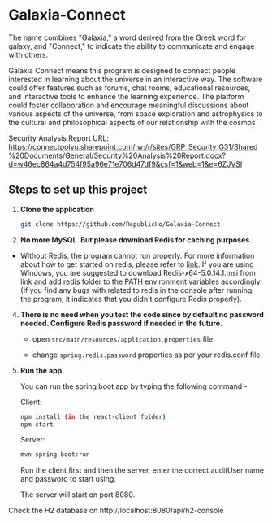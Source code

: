 # Galaxia-Connect
The name combines "Galaxia," a word derived from the Greek word for galaxy, and "Connect," to indicate the ability to communicate and engage with others. 

Galaxia Connect means this program is designed to connect people interested in learning about the universe in an interactive way. The software could offer features such as forums, chat rooms, educational resources, and interactive tools to enhance the learning experience. The platform could foster collaboration and encourage meaningful discussions about various aspects of the universe, from space exploration and astrophysics to the cultural and philosophical aspects of our relationship with the cosmos

Security Analysis Report URL:
https://connectpolyu.sharepoint.com/:w:/r/sites/GRP_Security_G31/Shared%20Documents/General/Security%20Analysis%20Report.docx?d=w46ec864a4d754f95a96e71e706d47df9&csf=1&web=1&e=6ZJVSI


## Steps to set up this project
1. **Clone the application**

   ```bash
   git clone https://github.com/RepublicHo/Galaxia-Connect
   ```

2. **No more MySQL. But please download Redis for caching purposes.** 
+ Without Redis, the program cannot run properly. 
For more information about how to get started on redis, please refer to [link](https://tableplus.com/blog/2018/10/how-to-start-stop-restart-redis.html).
If you are using Windows, you are suggested to download Redis-x64-5.0.14.1.msi from [link](https://github.com/tporadowski/redis/releases) 
and add redis folder to the PATH environment variables accordingly. (If you find any bugs with related to redis in the console
after running the program, it indicates that you didn't configure Redis properly). 

4. **There is no need when you test the code since by default no password needed. Configure Redis password if needed in the future.**

    + open `src/main/resources/application.properties` file.

    + change `spring.redis.password` properties as per your redis.conf file. 

5. **Run the app**

   You can run the spring boot app by typing the following command -
   
   Client:
   ```bash
   npm install (in the react-client folder)
   npm start
   ```
   
   Server:
   ```bash
   mvn spring-boot:run
   ```   
   Run the client first and then the server, enter the correct auditUser name and password to start using.
   
   The server will start on port 8080.

Check the H2 database on http://localhost:8080/api/h2-console